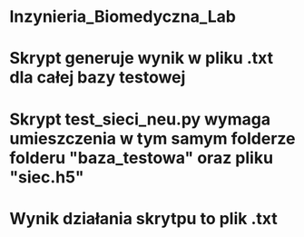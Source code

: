 # Inzynieria_Biomedyczna_Lab
# Skrypt generuje wynik w pliku .txt dla całej bazy testowej
# Skrypt test_sieci_neu.py wymaga umieszczenia w tym samym folderze folderu "baza_testowa" oraz pliku "siec.h5"
# Wynik działania skrytpu to plik .txt
